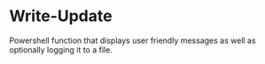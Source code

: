 # Write-Update
Powershell function that displays user friendly messages as well as optionally logging it to a file.
